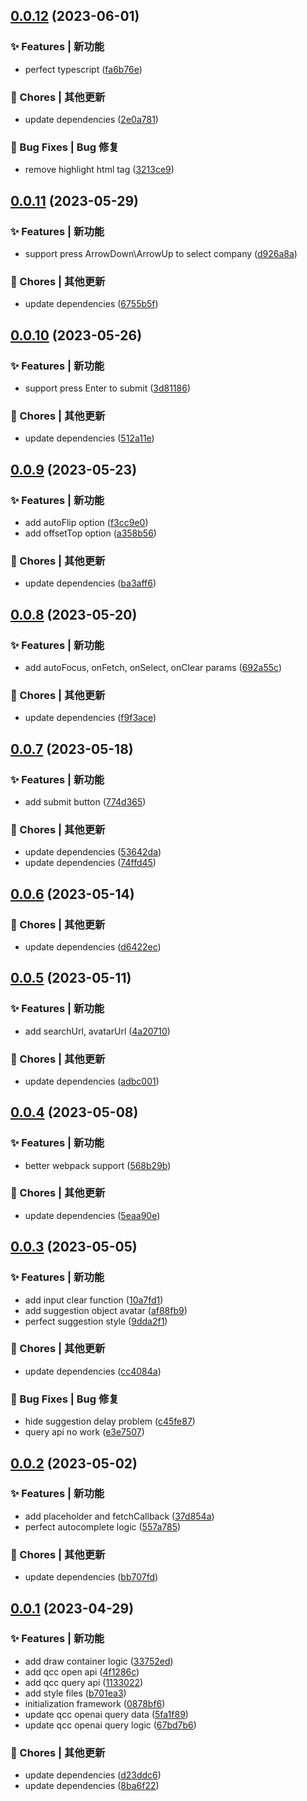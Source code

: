 ## [0.0.12](https://github.com/zhensherlock/company-autocomplete/compare/v0.0.11...v0.0.12) (2023-06-01)


### ✨ Features | 新功能

* perfect typescript ([fa6b76e](https://github.com/zhensherlock/company-autocomplete/commit/fa6b76e6b14fdb5b3078b1e93fec675914450070))


### 🎫 Chores | 其他更新

* update dependencies ([2e0a781](https://github.com/zhensherlock/company-autocomplete/commit/2e0a781d189a6b382e16ec223049f359243de3fb))


### 🐛 Bug Fixes | Bug 修复

* remove highlight html tag ([3213ce9](https://github.com/zhensherlock/company-autocomplete/commit/3213ce9ddd168dc661593f445d91d4569bce2409))



## [0.0.11](https://github.com/zhensherlock/company-autocomplete/compare/v0.0.10...v0.0.11) (2023-05-29)


### ✨ Features | 新功能

* support press ArrowDown\ArrowUp to select company ([d926a8a](https://github.com/zhensherlock/company-autocomplete/commit/d926a8a6bac3c0648c73da063c47367eec187f4c))


### 🎫 Chores | 其他更新

* update dependencies ([6755b5f](https://github.com/zhensherlock/company-autocomplete/commit/6755b5f20e3a1278788f5d46af732fe75b222acd))



## [0.0.10](https://github.com/zhensherlock/company-autocomplete/compare/v0.0.9...v0.0.10) (2023-05-26)


### ✨ Features | 新功能

* support press Enter to submit ([3d81186](https://github.com/zhensherlock/company-autocomplete/commit/3d81186ba8f22f7dd6c02b7752042595eac37a96))


### 🎫 Chores | 其他更新

* update dependencies ([512a11e](https://github.com/zhensherlock/company-autocomplete/commit/512a11e955a056ffb7afe22c22cc180428aaf98f))



## [0.0.9](https://github.com/zhensherlock/company-autocomplete/compare/v0.0.8...v0.0.9) (2023-05-23)


### ✨ Features | 新功能

* add autoFlip option ([f3cc9e0](https://github.com/zhensherlock/company-autocomplete/commit/f3cc9e0fbabe8681bd578287bc8b8cfb87c84921))
* add offsetTop option ([a358b56](https://github.com/zhensherlock/company-autocomplete/commit/a358b5626f2a3b914d23de69de7b918b5c7ca862))


### 🎫 Chores | 其他更新

* update dependencies ([ba3aff6](https://github.com/zhensherlock/company-autocomplete/commit/ba3aff633002d5a327e33c5ef780677beaac0166))



## [0.0.8](https://github.com/zhensherlock/company-autocomplete/compare/v0.0.7...v0.0.8) (2023-05-20)


### ✨ Features | 新功能

* add autoFocus, onFetch, onSelect, onClear params ([692a55c](https://github.com/zhensherlock/company-autocomplete/commit/692a55c4c927aea62f01fbe3a815431158f3e72c))


### 🎫 Chores | 其他更新

* update dependencies ([f9f3ace](https://github.com/zhensherlock/company-autocomplete/commit/f9f3ace85d7bdf8b47185060dc1a0fd2479b409d))



## [0.0.7](https://github.com/zhensherlock/company-autocomplete/compare/v0.0.6...v0.0.7) (2023-05-18)


### ✨ Features | 新功能

* add submit button ([774d365](https://github.com/zhensherlock/company-autocomplete/commit/774d365838d7373221a2dd184bcbe9f9e3685daa))


### 🎫 Chores | 其他更新

* update dependencies ([53642da](https://github.com/zhensherlock/company-autocomplete/commit/53642daa0e446d9db3f8ef864bc88bc570035b3f))
* update dependencies ([74ffd45](https://github.com/zhensherlock/company-autocomplete/commit/74ffd45f39aa4a2ba47cacfeb696fc59303d7faf))



## [0.0.6](https://github.com/zhensherlock/company-autocomplete/compare/v0.0.5...v0.0.6) (2023-05-14)


### 🎫 Chores | 其他更新

* update dependencies ([d6422ec](https://github.com/zhensherlock/company-autocomplete/commit/d6422ecc9435acb4f12438d6159c7145afa0e632))



## [0.0.5](https://github.com/zhensherlock/company-autocomplete/compare/v0.0.4...v0.0.5) (2023-05-11)


### ✨ Features | 新功能

* add searchUrl, avatarUrl ([4a20710](https://github.com/zhensherlock/company-autocomplete/commit/4a20710bd74542ceda8d257866c2f13911ad2e38))


### 🎫 Chores | 其他更新

* update dependencies ([adbc001](https://github.com/zhensherlock/company-autocomplete/commit/adbc0014ad2d7a7844421e0254ff8d965cd0f8e7))



## [0.0.4](https://github.com/zhensherlock/company-autocomplete/compare/v0.0.3...v0.0.4) (2023-05-08)


### ✨ Features | 新功能

* better webpack support ([568b29b](https://github.com/zhensherlock/company-autocomplete/commit/568b29bd031787e6455395cbb65d3e65f049888f))


### 🎫 Chores | 其他更新

* update dependencies ([5eaa90e](https://github.com/zhensherlock/company-autocomplete/commit/5eaa90e67ad84f7fea1d6e0df0505b620883ab09))



## [0.0.3](https://github.com/zhensherlock/company-autocomplete/compare/v0.0.2...v0.0.3) (2023-05-05)


### ✨ Features | 新功能

* add input clear function ([10a7fd1](https://github.com/zhensherlock/company-autocomplete/commit/10a7fd1e41f43d67900f7d92b7f37854061a4721))
* add suggestion object avatar ([af88fb9](https://github.com/zhensherlock/company-autocomplete/commit/af88fb9bafbaa32fc104b88fed53c522ea40e712))
* perfect suggestion style ([9dda2f1](https://github.com/zhensherlock/company-autocomplete/commit/9dda2f12d1a0ee20f5abcaf39247d86741484419))


### 🎫 Chores | 其他更新

* update dependencies ([cc4084a](https://github.com/zhensherlock/company-autocomplete/commit/cc4084aa24508da8b05c5db7b1aecbde032067bc))


### 🐛 Bug Fixes | Bug 修复

* hide suggestion delay problem ([c45fe87](https://github.com/zhensherlock/company-autocomplete/commit/c45fe87ffcdfe3160e787e401348eb613fbb8708))
* query api no work ([e3e7507](https://github.com/zhensherlock/company-autocomplete/commit/e3e75077e914364a64414da252a21de2dfa7e808))



## [0.0.2](https://github.com/zhensherlock/company-autocomplete/compare/v0.0.1...v0.0.2) (2023-05-02)


### ✨ Features | 新功能

* add placeholder and fetchCallback ([37d854a](https://github.com/zhensherlock/company-autocomplete/commit/37d854a4f2e0467ccb89fe7b0a560d2c2657c537))
* perfect autocomplete logic ([557a785](https://github.com/zhensherlock/company-autocomplete/commit/557a7857a7b522c37f04ae6e7d10928d37dff8cf))


### 🎫 Chores | 其他更新

* update dependencies ([bb707fd](https://github.com/zhensherlock/company-autocomplete/commit/bb707fdd742e61c0fa0a087a5e130cf483effcce))



## [0.0.1](https://github.com/zhensherlock/company-autocomplete/compare/0878bf6cde3b59f636d18956554321a02a07ad8d...v0.0.1) (2023-04-29)


### ✨ Features | 新功能

* add draw container logic ([33752ed](https://github.com/zhensherlock/company-autocomplete/commit/33752ed39ce788a9401188137a0cf8f5e9cabb1d))
* add qcc open api ([4f1286c](https://github.com/zhensherlock/company-autocomplete/commit/4f1286c1007abbfa87aea4a7a39090a4c6d16584))
* add qcc query api ([1133022](https://github.com/zhensherlock/company-autocomplete/commit/1133022625b4b9d5928f8a98ce3084a288992bb9))
* add style files ([b701ea3](https://github.com/zhensherlock/company-autocomplete/commit/b701ea312fe77803b3b5a931efdbb58229996cbd))
* initialization framework ([0878bf6](https://github.com/zhensherlock/company-autocomplete/commit/0878bf6cde3b59f636d18956554321a02a07ad8d))
* update qcc openai query data ([5fa1f89](https://github.com/zhensherlock/company-autocomplete/commit/5fa1f893bf8f50b6b2f6b45c3cef0035ef5e3aed))
* update qcc openai query logic ([67bd7b6](https://github.com/zhensherlock/company-autocomplete/commit/67bd7b660610daa70aec8ad060b28e8dcef49959))


### 🎫 Chores | 其他更新

* update dependencies ([d23ddc6](https://github.com/zhensherlock/company-autocomplete/commit/d23ddc64e1b49c95e0aab6923f11c8d2b1b91644))
* update dependencies ([8ba6f22](https://github.com/zhensherlock/company-autocomplete/commit/8ba6f22901fffc65fbc1297511501d055037d18d))



